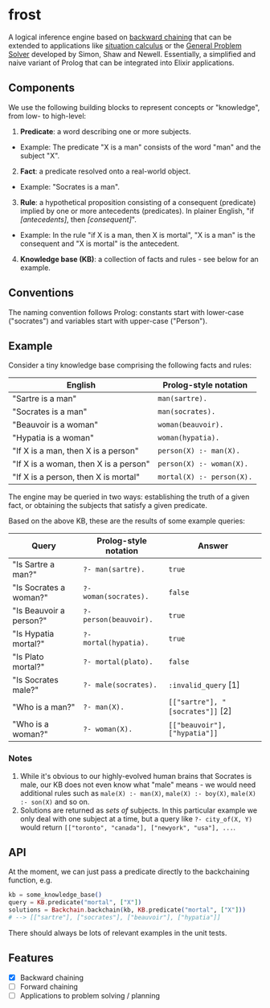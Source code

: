 # frost

A logical inference engine based on [backward chaining](https://en.wikipedia.org/wiki/Backward_chaining) that can be extended to applications like [situation calculus](https://en.wikipedia.org/wiki/Situation_calculus) or the [General Problem Solver](https://en.wikipedia.org/wiki/General_Problem_Solver) developed by Simon, Shaw and Newell. Essentially, a simplified and naive variant of Prolog that can be integrated into Elixir applications.

## Components

We use the following building blocks to represent concepts or "knowledge", from low- to high-level:
1. __Predicate__: a word describing one or more subjects.
  * Example: The predicate "X is a man" consists of the word "man" and the subject "X".
2. __Fact__: a predicate resolved onto a real-world object.
  * Example: "Socrates is a man".
3. __Rule__: a hypothetical proposition consisting of a consequent (predicate) implied by one or more antecedents (predicates). In plainer English, "if _[antecedents]_, then _[consequent]_".
  * Example: In the rule "if X is a man, then X is mortal", "X is a man" is the consequent and "X is mortal" is the antecedent.
4. __Knowledge base (KB)__: a collection of facts and rules - see below for an example.

## Conventions

The naming convention follows Prolog: constants start with lower-case ("socrates") and variables start with upper-case ("Person").

## Example

Consider a tiny knowledge base comprising the following facts and rules:

| English                               | Prolog-style notation     |
| ------------------------------------- | ------------------------- |
| "Sartre is a man"                     | `man(sartre).`            |
| "Socrates is a man"                   | `man(socrates).`          |
| "Beauvoir is a woman"                 | `woman(beauvoir).`        |
| "Hypatia is a woman"                  | `woman(hypatia).`         |
| "If X is a man, then X is a person"   | `person(X) :- man(X).`    |
| "If X is a woman, then X is a person" | `person(X) :- woman(X).`  |
| "If X is a person, then X is mortal"  | `mortal(X) :- person(X).` |

The engine may be queried in two ways: establishing the truth of a given fact, or obtaining the subjects that satisfy a given predicate.

Based on the above KB, these are the results of some example queries:

| Query                   | Prolog-style notation  | Answer                           |
| ----------------------- | ---------------------- | -------------------------------- |
| "Is Sartre a man?"      | `?- man(sartre).`      | `true`                           |
| "Is Socrates a woman?"  | `?- woman(socrates).`  | `false`                          |
| "Is Beauvoir a person?" | `?- person(beauvoir).` | `true`                           |
| "Is Hypatia mortal?"    | `?- mortal(hypatia).`  | `true`                           |
| "Is Plato mortal?"      | `?- mortal(plato).`    | `false`                          |
| "Is Socrates male?"     | `?- male(socrates).`   | `:invalid_query` [1]             |
| "Who is a man?"         | `?- man(X).`           | `[["sartre"], "[socrates"]]` [2] |
| "Who is a woman?"       | `?- woman(X).`         | `[["beauvoir"], ["hypatia"]]`    |

### Notes

1. While it's obvious to our highly-evolved human brains that Socrates is male, our KB does not even know what "male" means - we would need additional rules such as `male(X) :- man(X)`, `male(X) :- boy(X)`, `male(X) :- son(X)` and so on.
2. Solutions are returned as _sets of_ subjects. In this particular example we only deal with one subject at a time, but a query like `?- city_of(X, Y)` would return `[["toronto", "canada"], ["newyork", "usa"], ...`.

## API

At the moment, we can just pass a predicate directly to the backchaining function, e.g.
```elixir
kb = some_knowledge_base()
query = KB.predicate("mortal", ["X"])
solutions = Backchain.backchain(kb, KB.predicate("mortal", ["X"]))
# --> [["sartre"], ["socrates"], ["beauvoir"], ["hypatia"]]
```

There should always be lots of relevant examples in the unit tests.

## Features

* [x] Backward chaining
* [ ] Forward chaining
* [ ] Applications to problem solving / planning
